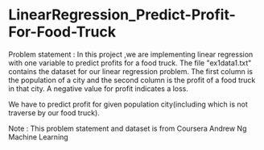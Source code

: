 # LinearRegression_Predict-Profit-For-Food-Truck

Problem statement :
In this project ,we are implementing linear regression with one variable to predict profits for a food truck. The file "ex1data1.txt" contains the dataset for our linear regression problem. The first column is the population of a city and the second column is the profit of a food truck in that city. A negative value for profit indicates a loss.

We have to predict profit for given population city(including which is not traverse by our food truck).

Note : This problem statement and dataset is from Coursera Andrew Ng Machine Learning
